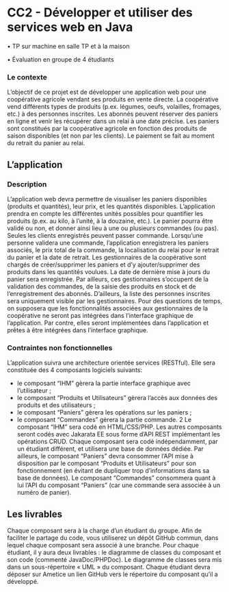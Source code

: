 # CC2 - Développer et utiliser des services web en Java
• TP sur machine en salle TP et à la maison

• Évaluation en groupe de 4 étudiants

### Le contexte
L’objectif de ce projet est de développer une application web pour une coopérative agricole
vendant ses produits en vente directe. La coopérative vend différents types de produits (p.ex.
légumes, oeufs, volailles, fromages, etc.) à des personnes inscrites. Les abonnés peuvent réserver
des paniers en ligne et venir les récupérer dans un relai à une date précise. Les paniers sont
constitués par la coopérative agricole en fonction des produits de saison disponibles (et non par les
clients). Le paiement se fait au moment du retrait du panier au relai.
## L’application
### Description
L’application web devra permettre de visualiser les paniers disponibles (produits et quantités), leur
prix, et les quantités disponibles. L’application prendra en compte les différentes unités possibles
pour quantifier les produits (p.ex. au kilo, à l’unité, à la douzaine, etc.). Le panier pourra être validé
ou non, et donner ainsi lieu à une ou plusieurs commandes (ou pas). Seules les clients enregistrés
peuvent passer commande. Lorsqu’une personne validera une commande, l’application
enregistrera les paniers associés, le prix total de la commande, la localisation du relai pour le retrait
du panier et la date de retrait.
Les gestionnaires de la coopérative sont chargés de créer/supprimer les paniers et d’y
ajouter/supprimer des produits dans les quantités voulues. La date de dernière mise à jours du
panier sera enregistrée. Par ailleurs, ces gestionnaires s’occupent de la validation des commandes,
de la saisie des produits en stock et de l’enregistrement des abonnés. D’ailleurs, la liste des
personnes inscrites sera uniquement visible par les gestionnaires. Pour des questions de temps, on
supposera que les fonctionnalités associées aux gestionnaires de la coopérative ne seront pas
intégrées dans l’interface graphique de l’application. Par contre, elles seront implémentées dans
l’application et prêtes à être intégrées dans l’interface graphique.
### Contraintes non fonctionnelles
L’application suivra une architecture orientée services (RESTful). Elle sera constituée des 4
composants logiciels suivants:
- le composant “IHM” gèrera la partie interface graphique avec l’utilisateur ;
- le composant “Produits et Utilisateurs” gèrera l’accès aux données des produits et des
utilisateurs ;
- le composant “Paniers” gèrera les opérations sur les paniers ;
- le composant “Commandes” gèrera la partie commande.
2
Le composant “IHM” sera codé en HTML/CSS/PHP. Les autres composants seront codés avec
Jakarata EE sous forme d’API REST implémentant les opérations CRUD. Chaque composant sera
codé indépendamment, par un étudiant différent, et utilisera une base de données dédiée.
Par ailleurs, le composant “Paniers” devra consommer l’API mise à disposition par le composant
“Produits et Utilisateurs” pour son fonctionnement (en évitant de dupliquer trop d’informations
dans sa base de données). Le composant “Commandes” consommera quant à lui l’API du
composant “Paniers” (car une commande sera associée à un numéro de panier).

## Les livrables
Chaque composant sera à la charge d’un étudiant du groupe. Afin de faciliter le partage du code,
vous utiliserez un dépôt GitHub commun, dans lequel chaque composant sera associé à une
branche.
Pour chaque étudiant, il y aura deux livrables : le diagramme de classes du composant et son code
(commenté JavaDoc/PHPDoc). Le diagramme de classes sera mis dans un sous-répertoire
« UML » du composant.
Chaque étudiant devra déposer sur Ametice un lien GitHub vers le répertoire du composant qu’il
a développé.
